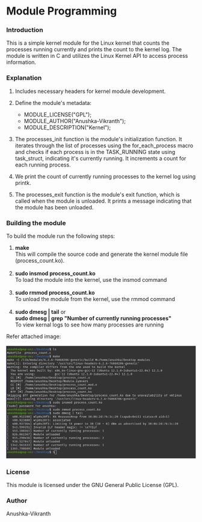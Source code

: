 <html>
<h1>Module Programming</h1>
<h3>Introduction</h3>
<p>This is a simple kernel module for the Linux kernel that counts the processes running currently and prints the count to the kernel log. The module is written in C and utilizes the Linux Kernel API to access process information.</p>
<h3>Explanation</h3>
<p>

1. Includes necessary headers for kernel module development.

2. Define the module's metadata:<br>
    - MODULE_LICENSE("GPL");<br>
    - MODULE_AUTHOR("Anushka-Vikranth");<br>
    - MODULE_DESCRIPTION("Kernel");

3. The processes_init function is the module's initialization function. It iterates through the list of processes using the for_each_process macro and checks if each process is in the TASK_RUNNING state using task_struct, indicating it's currently running. It increments a count for each running process.

4. We print the count of currently running processes to the kernel log using printk.

5. The processes_exit function is the module's exit function, which is called when the module is unloaded. It prints a message indicating that the module has been unloaded.

</p><h3>Building the module</h3>
To build the module run the following steps:<br>
<p><ol><li><b>make</b>
<br>This will compile the source code and generate the kernel module file (process_count.ko).<br>
<br>
</li><li><b>sudo insmod process_count.ko</b></li>
To load the module into the kernel, use the insmod command
</li>
<br>
<br>
<li><b>sudo rmmod process_count.ko</b><br>
To unload the module from the kernel, use the rmmod command
</li>
<br>
<li><b>sudo dmesg | tail</b> 
or<br> <b>sudo dmesg | grep "Number of currently running processes"</b><br>
To view kernal logs to see how many processes are running
</li>
</ol>
</p>
Refer attached image:
<br>
<br>
<img src="Output.jpeg" alt="Image Description">
<h3>License</h3>
This module is licensed under the GNU General Public License (GPL).
<h3>
Author</h3>
Anushka-Vikranth

</html>
